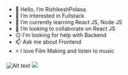 - :wave: Hello, I’m RishikeshPolasa
- 👀 I’m interested in Fullstack 
- 🌱 I’m currently learning React JS, Node JS
- 💞️ I’m looking to collaborate on React JS
- :confused: I'm looking for help with Backend
- 📫 Ask me about Frontend
- :zap: I love Film Making and listen to music

![Alt text](https://user-images.githubusercontent.com/67319914/121816695-b3e39b00-cc9a-11eb-8d22-dd6bae348796.png)
<img src="https://user-images.githubusercontent.com/67319914/121816677-9e6e7100-cc9a-11eb-8065-0214b18e5319.png">

<!---
RishikeshPolasa/RishikeshPolasa is a ✨ special ✨ repository because its `README.md` (this file) appears on your GitHub profile.
You can click the Preview link to take a look at your changes.
--->
